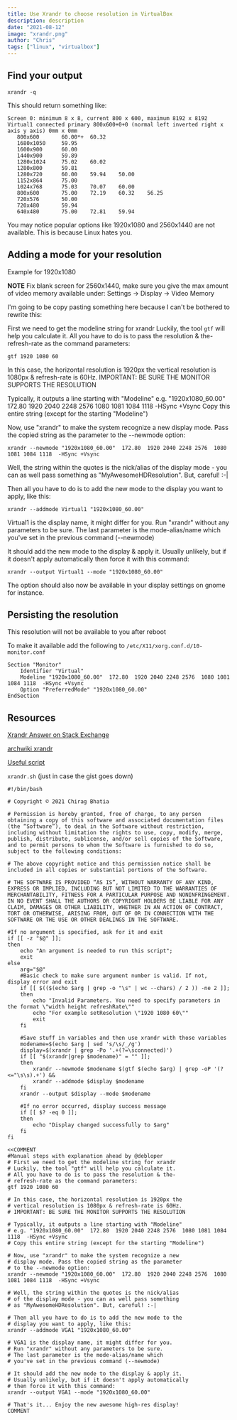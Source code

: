```yaml
---
title: Use Xrandr to choose resolution in VirtualBox
description: description
date: "2021-08-12"
image: "xrandr.png"
author: "Chris"
tags: ["linux", "virtualbox"]
---
```


## Find your output

```
xrandr -q
```

This should return something like:

```
Screen 0: minimum 8 x 8, current 800 x 600, maximum 8192 x 8192  
Virtual1 connected primary 800x600+0+0 (normal left inverted right x axis y axis) 0mm x 0mm
   800x600       60.00*+  60.32
   1680x1050     59.95
   1600x900      60.00
   1440x900      59.89
   1280x1024     75.02    60.02
   1280x800      59.81
   1280x720      60.00    59.94    50.00
   1152x864      75.00
   1024x768      75.03    70.07    60.00
   800x600       75.00    72.19    60.32    56.25
   720x576       50.00
   720x480       59.94
   640x480       75.00    72.81    59.94
```

You may notice popular options like 1920x1080 and 2560x1440 are not available. This is because Linux hates you.

## Adding a mode for your resolution

Example for 1920x1080

**NOTE** Fix blank screen for 2560x1440, make sure you give the max amount of video memory available under: Settings -> Display -> Video Memory

I'm going to be copy pasting something here because I can't be bothered to rewrite this:

First we need to get the modeline string for xrandr
Luckily, the tool `gtf` will help you calculate it.
All you have to do is to pass the resolution & the-
refresh-rate as the command parameters:

```
gtf 1920 1080 60
```

In this case, the horizontal resolution is 1920px the
vertical resolution is 1080px & refresh-rate is 60Hz.
IMPORTANT: BE SURE THE MONITOR SUPPORTS THE RESOLUTION

Typically, it outputs a line starting with "Modeline"
e.g. "1920x1080_60.00"  172.80  1920 2040 2248 2576  1080 1081 1084 1118  -HSync +Vsync
Copy this entire string (except for the starting "Modeline")

Now, use "xrandr" to make the system recognize a new
display mode. Pass the copied string as the parameter
to the --newmode option:

```
xrandr --newmode "1920x1080_60.00"  172.80  1920 2040 2248 2576  1080 1081 1084 1118  -HSync +Vsync
```

Well, the string within the quotes is the nick/alias
of the display mode - you can as well pass something
as "MyAwesomeHDResolution". But, careful! :-|

Then all you have to do is to add the new mode to the
display you want to apply, like this:

```
xrandr --addmode Virtual1 "1920x1080_60.00"
```

Virtual1 is the display name, it might differ for you.
Run "xrandr" without any parameters to be sure.
The last parameter is the mode-alias/name which
you've set in the previous command (--newmode)

It should add the new mode to the display & apply it.
Usually unlikely, but if it doesn't apply automatically
then force it with this command:

```
xrandr --output Virtual1 --mode "1920x1080_60.00"
```

The option should also now be available in your display settings on gnome for instance.

## Persisting the resolution

This resolution will not be available to you after reboot

To make it available add the following to `/etc/X11/xorg.conf.d/10-monitor.conf`

```
Section "Monitor"
    Identifier "Virtual"
    Modeline "1920x1080_60.00"  172.80  1920 2040 2248 2576  1080 1081 1084 1118  -HSync +Vsync 
    Option "PreferredMode" "1920x1080_60.00" 
EndSection
```

## Resources

[Xrandr Answer on Stack Exchange](https://unix.stackexchange.com/questions/227876/how-to-set-custom-resolution-using-xrandr-when-the-resolution-is-not-available-i)

[archwiki xrandr](https://wiki.archlinux.org/title/Xrandr)

[Useful script](https://gist.github.com/chirag64/7853413)

`xrandr.sh` (just in case the gist goes down)

```
#!/bin/bash

# Copyright © 2021 Chirag Bhatia

# Permission is hereby granted, free of charge, to any person obtaining a copy of this software and associated documentation files (the “Software”), to deal in the Software without restriction, including without limitation the rights to use, copy, modify, merge, publish, distribute, sublicense, and/or sell copies of the Software, and to permit persons to whom the Software is furnished to do so, subject to the following conditions:

# The above copyright notice and this permission notice shall be included in all copies or substantial portions of the Software.

# THE SOFTWARE IS PROVIDED “AS IS”, WITHOUT WARRANTY OF ANY KIND, EXPRESS OR IMPLIED, INCLUDING BUT NOT LIMITED TO THE WARRANTIES OF MERCHANTABILITY, FITNESS FOR A PARTICULAR PURPOSE AND NONINFRINGEMENT. IN NO EVENT SHALL THE AUTHORS OR COPYRIGHT HOLDERS BE LIABLE FOR ANY CLAIM, DAMAGES OR OTHER LIABILITY, WHETHER IN AN ACTION OF CONTRACT, TORT OR OTHERWISE, ARISING FROM, OUT OF OR IN CONNECTION WITH THE SOFTWARE OR THE USE OR OTHER DEALINGS IN THE SOFTWARE.

#If no argument is specified, ask for it and exit
if [[ -z "$@" ]];
then
    echo "An argument is needed to run this script";
    exit
else
    arg="$@"
    #Basic check to make sure argument number is valid. If not, display error and exit
    if [[ $(($(echo $arg | grep -o "\s" | wc --chars) / 2 )) -ne 2 ]];
    then
        echo "Invalid Parameters. You need to specify parameters in the format \"width height refreshRate\""
        echo "For example setResolution \"1920 1080 60\""
        exit
    fi
    
    #Save stuff in variables and then use xrandr with those variables
    modename=$(echo $arg | sed 's/\s/_/g')
    display=$(xrandr | grep -Po '.+(?=\sconnected)')
    if [[ "$(xrandr|grep $modename)" = "" ]];
    then
        xrandr --newmode $modename $(gtf $(echo $arg) | grep -oP '(?<="\s\s).+') &&
        xrandr --addmode $display $modename     
    fi
    xrandr --output $display --mode $modename

    #If no error occurred, display success message
    if [[ $? -eq 0 ]];
    then
        echo "Display changed successfully to $arg"
    fi
fi

<<COMMENT
#Manual steps with explanation ahead by @debloper
# First we need to get the modeline string for xrandr
# Luckily, the tool "gtf" will help you calculate it.
# All you have to do is to pass the resolution & the-
# refresh-rate as the command parameters:
gtf 1920 1080 60

# In this case, the horizontal resolution is 1920px the
# vertical resolution is 1080px & refresh-rate is 60Hz.
# IMPORTANT: BE SURE THE MONITOR SUPPORTS THE RESOLUTION

# Typically, it outputs a line starting with "Modeline"
# e.g. "1920x1080_60.00"  172.80  1920 2040 2248 2576  1080 1081 1084 1118  -HSync +Vsync
# Copy this entire string (except for the starting "Modeline")

# Now, use "xrandr" to make the system recognize a new
# display mode. Pass the copied string as the parameter
# to the --newmode option:
xrandr --newmode "1920x1080_60.00"  172.80  1920 2040 2248 2576  1080 1081 1084 1118  -HSync +Vsync

# Well, the string within the quotes is the nick/alias
# of the display mode - you can as well pass something
# as "MyAwesomeHDResolution". But, careful! :-|

# Then all you have to do is to add the new mode to the
# display you want to apply, like this:
xrandr --addmode VGA1 "1920x1080_60.00"

# VGA1 is the display name, it might differ for you.
# Run "xrandr" without any parameters to be sure.
# The last parameter is the mode-alias/name which
# you've set in the previous command (--newmode)

# It should add the new mode to the display & apply it.
# Usually unlikely, but if it doesn't apply automatically
# then force it with this command:
xrandr --output VGA1 --mode "1920x1080_60.00"

# That's it... Enjoy the new awesome high-res display!
COMMENT
```
